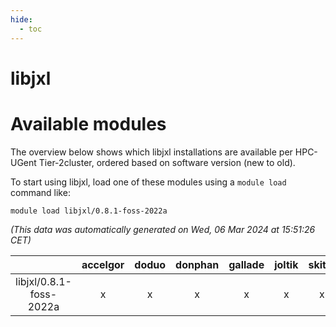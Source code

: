 ```yaml
---
hide:
  - toc
---
```


libjxl
======

# Available modules


The overview below shows which libjxl installations are available per HPC-UGent Tier-2cluster, ordered based on software version (new to old).

To start using libjxl, load one of these modules using a `module load` command like:

```shell
module load libjxl/0.8.1-foss-2022a
```

*(This data was automatically generated on Wed, 06 Mar 2024 at 15:51:26 CET)*  

| |accelgor|doduo|donphan|gallade|joltik|skitty|
| :---: | :---: | :---: | :---: | :---: | :---: | :---: |
|libjxl/0.8.1-foss-2022a|x|x|x|x|x|x|
